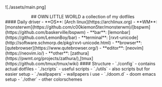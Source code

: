 ![./assets/main.png]
<div style="text-align:center">
## OWN LITTLE WORLD
a collection of my dotfiles
</div>
#### Daily driver
- **OS**: [Arch linux](https://archlinux.org)
- **WM**: [monsterwm](https://github.com/c00kiemon5ter/monsterwm)/[bspwm](https://github.com/baskerville/bspwm)
- **bar**: [lemonbar](https://github.com/LemonBoy/bar)
- **terminal**: [rxvt-unicode](http://software.schmorp.de/pkg/rxvt-unicode.html)
- **browser**: [qutebrowser](https://www.qutebrowser.org/)
- **editor**: [neovim](https://neovim.io/)
- **other**: [zathura](https://pwmt.org/projects/zathura/),[tmux](https://github.com/tmux/tmux/wiki)
#### Structure
- `./config` - contains actual dotfiles
- `./scripts` - useful scripts
- `./utils` - also scripts but for easier setup
- `./wallpapers` - wallpapers i use
- `./doom.d` - doom emacs setup
- `./other` - other colorschemes
